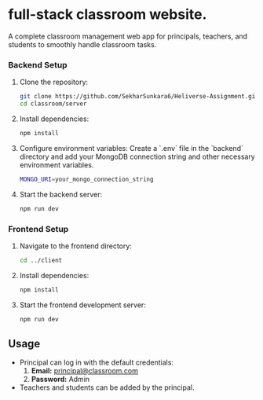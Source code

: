 
# full-stack classroom website.

A complete classroom management web app for principals, teachers, and students to smoothly handle classroom tasks.


### Backend Setup

1. Clone the repository:
    ```bash
    git clone https://github.com/SekharSunkara6/Heliverse-Assignment.git
    cd classroom/server
    ```

2. Install dependencies:
    ```bash
    npm install
    ```

3. Configure environment variables:
    Create a \`.env\` file in the \`backend\` directory and add your MongoDB connection string and other necessary environment variables.
    ```bash
    MONGO_URI=your_mongo_connection_string
    ```

4. Start the backend server:
    ```bash
    npm run dev
    ```

### Frontend Setup

1. Navigate to the frontend directory:
    ```bash
    cd ../client
    ```

2. Install dependencies:
    ```bash
    npm install
    ```

3. Start the frontend development server:
    ```bash
    npm run dev
    ```

## Usage

- Principal can log in with the default credentials:
  1) **Email:** principal@classroom.com
  2) **Password:** Admin
- Teachers and students can be added by the principal.
